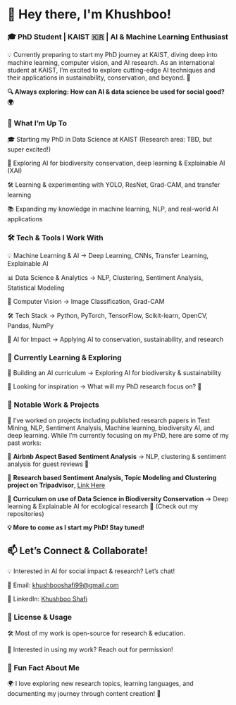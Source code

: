 # 👋 Hey there, I'm Khushboo!

### 🎓 PhD Student | KAIST 🇰🇷 | AI & Machine Learning Enthusiast

💡 Currently preparing to start my PhD journey at KAIST, diving deep into machine learning, computer vision, and AI research. As an international student at KAIST, I’m excited to explore cutting-edge AI techniques and their applications in sustainability, conservation, and beyond. 🚀

**🔍 Always exploring: How can AI & data science be used for social good? 🌍**

### 🚀 What I’m Up To

🎓 Starting my PhD in Data Science at KAIST (Research area: TBD, but super excited!)

🤖 Exploring AI for biodiversity conservation, deep learning & Explainable AI (XAI)

🛠️ Learning & experimenting with YOLO, ResNet, Grad-CAM, and transfer learning

📚 Expanding my knowledge in machine learning, NLP, and real-world AI applications

### 🛠️ Tech & Tools I Work With

💡 Machine Learning & AI → Deep Learning, CNNs, Transfer Learning, Explainable AI

📊 Data Science & Analytics → NLP, Clustering, Sentiment Analysis, Statistical Modeling

📸 Computer Vision →  Image Classification, Grad-CAM

🛠️ Tech Stack → Python, PyTorch, TensorFlow, Scikit-learn, OpenCV, Pandas, NumPy

🌱 AI for Impact → Applying AI to conservation, sustainability, and research

### 🎯 Currently Learning & Exploring

🔹 Building an AI curriculum → Exploring AI for biodiversity & sustainability

🔹 Looking for inspiration → What will my PhD research focus on? 🤔

### 📌 Notable Work & Projects

📂 I’ve worked on projects including published research papers in Text Mining, NLP, Sentiment Analysis, Machine learning, biodiversity AI, and deep learning. While I’m currently focusing on my PhD, here are some of my past works:

🔹 **Airbnb Aspect Based Sentiment Analysis** → NLP, clustering & sentiment analysis for guest reviews 🏨

🔹 **Research based Sentiment Analysis, Topic Modeling and Clustering project on Tripadvisor**, [Link Here](https://ieeexplore.ieee.org/abstract/document/10280882/)

🔹 **Curriculum on use of Data Science in Biodiversity Conservation** → Deep learning & Explainable AI for ecological research 🐝 (Check out my repositories)

**💡 More to come as I start my PhD! Stay tuned!**

## 📫 Let’s Connect & Collaborate!

💡 Interested in AI for social impact & research? Let’s chat!

📧 Email: khushbooshafi99@gmail.com

🔗 LinkedIn: [Khushboo Shafi](https://www.linkedin.com/in/khushboo-shafi/) 


###  📜 License & Usage
🛠️ Most of my work is open-source for research & education.

📌 Interested in using my work? Reach out for permission!

### 🎉 Fun Fact About Me

🌍 I love exploring new research topics, learning languages, and documenting my journey through content creation! 📸

